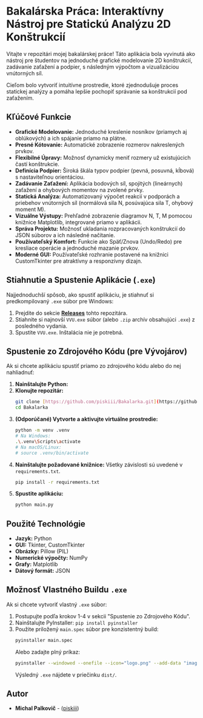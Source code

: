 # Bakalárska Práca: Interaktívny Nástroj pre Statickú Analýzu 2D Konštrukcií

Vitajte v repozitári mojej bakalárskej práce! Táto aplikácia bola vyvinutá ako nástroj pre študentov na jednoduché grafické modelovanie 2D konštrukcií, zadávanie zaťažení a podpier, s následným výpočtom a vizualizáciou vnútorných síl.

Cieľom bolo vytvoriť intuitívne prostredie, ktoré zjednodušuje proces statickej analýzy a pomáha lepšie pochopiť správanie sa konštrukcií pod zaťažením.

## Kľúčové Funkcie

* **Grafické Modelovanie:** Jednoduché kreslenie nosníkov (priamych aj oblúkových) a ich spájanie priamo na plátne.
* **Presné Kótovanie:** Automatické zobrazenie rozmerov nakreslených prvkov.
* **Flexibilné Úpravy:** Možnosť dynamicky meniť rozmery už existujúcich častí konštrukcie.
* **Definícia Podpier:** Široká škála typov podpier (pevná, posuvná, kĺbová) s nastaviteľnou orientáciou.
* **Zadávanie Zaťažení:** Aplikácia bodových síl, spojitých (lineárnych) zaťažení a ohybových momentov na zvolené prvky.
* **Statická Analýza:** Automatizovaný výpočet reakcií v podporách a priebehov vnútorných síl (normálová sila N, posúvajúca sila T, ohybový moment M).
* **Vizuálne Výstupy:** Prehľadné zobrazenie diagramov N, T, M pomocou knižnice Matplotlib, integrované priamo v aplikácii.
* **Správa Projektu:** Možnosť ukladania rozpracovaných konštrukcií do JSON súborov a ich následné načítanie.
* **Používateľský Komfort:** Funkcie ako Späť/Znova (Undo/Redo) pre kresliace operácie a jednoduché mazanie prvkov.
* **Moderné GUI:** Používateľské rozhranie postavené na knižnici CustomTkinter pre atraktívny a responzívny dizajn.

## Stiahnutie a Spustenie Aplikácie (`.exe`)

Najjednoduchší spôsob, ako spustiť aplikáciu, je stiahnuť si predkompilovaný `.exe` súbor pre Windows:

1.  Prejdite do sekcie **[Releases](https://github.com/piskiii/Bakalarka/releases)** tohto repozitára.
2.  Stiahnite si najnovší `VVU.exe` súbor (alebo `.zip` archív obsahujúci `.exe`) z posledného vydania.
3.  Spustite `VVU.exe`. Inštalácia nie je potrebná.

## Spustenie zo Zdrojového Kódu (pre Vývojárov)

Ak si chcete aplikáciu spustiť priamo zo zdrojového kódu alebo do nej nahliadnuť:

1.  **Nainštalujte Python:**
2.  **Klonujte repozitár:**
    ```bash
    git clone [https://github.com/piskiii/Bakalarka.git](https://github.com/piskiii/Bakalarka.git)
    cd Bakalarka
    ```
3.  **(Odporúčané) Vytvorte a aktivujte virtuálne prostredie:**
    ```bash
    python -m venv .venv
    # Na Windows:
    .\.venv\Scripts\activate
    # Na macOS/Linux:
    # source .venv/bin/activate
    ```
4.  **Nainštalujte požadované knižnice:** Všetky závislosti sú uvedené v `requirements.txt`.
    ```bash
    pip install -r requirements.txt
    ```
5.  **Spustite aplikáciu:**
    ```bash
    python main.py
    ```

## Použité Technológie

* **Jazyk:** Python
* **GUI:** Tkinter, CustomTkinter
* **Obrázky:** Pillow (PIL)
* **Numerické výpočty:** NumPy
* **Grafy:** Matplotlib
* **Dátový formát:** JSON

## Možnosť Vlastného Buildu `.exe`

Ak si chcete vytvoriť vlastný `.exe` súbor:
1.  Postupujte podľa krokov 1-4 v sekcii "Spustenie zo Zdrojového Kódu".
2.  Nainštalujte PyInstaller: `pip install pyinstaller`
3.  Použite priložený `main.spec` súbor pre konzistentný build:
    ```bash
    pyinstaller main.spec
    ```
    Alebo zadajte plný príkaz:
    ```bash
    pyinstaller --windowed --onefile --icon="logo.png" --add-data "image:image" main.py
    ```
    Výsledný `.exe` nájdete v priečinku `dist/`.

## Autor

* **Michal Palkovič** - ([piskiii](https://github.com/piskiii))
